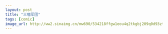 ```yaml
---
layout: post
title: "三喵军团"
tags: [comic]
image_url: http://ww2.sinaimg.cn/mw690/534218ffgw1eou4q2tkgbj209q0d93zt.jpg
---
```



